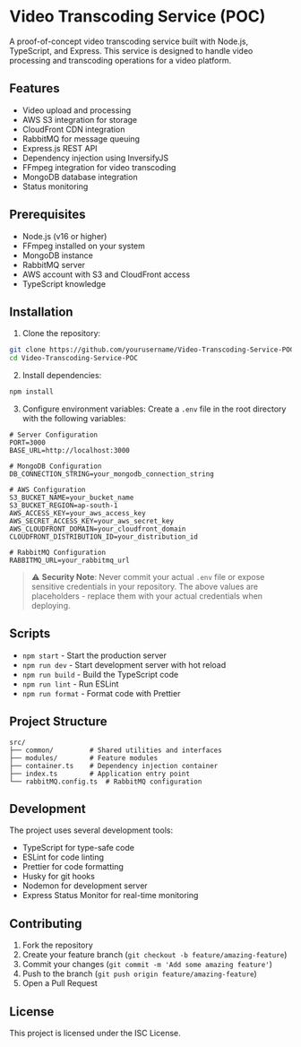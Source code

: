 # Video Transcoding Service (POC)

A proof-of-concept video transcoding service built with Node.js, TypeScript, and Express. This service is designed to handle video processing and transcoding operations for a video platform.

## Features

- Video upload and processing
- AWS S3 integration for storage
- CloudFront CDN integration
- RabbitMQ for message queuing
- Express.js REST API
- Dependency injection using InversifyJS
- FFmpeg integration for video transcoding
- MongoDB database integration
- Status monitoring

## Prerequisites

- Node.js (v16 or higher)
- FFmpeg installed on your system
- MongoDB instance
- RabbitMQ server
- AWS account with S3 and CloudFront access
- TypeScript knowledge

## Installation

1. Clone the repository:
```bash
git clone https://github.com/yourusername/Video-Transcoding-Service-POC.git
cd Video-Transcoding-Service-POC
```

2. Install dependencies:
```bash
npm install
```

3. Configure environment variables:
Create a `.env` file in the root directory with the following variables:
```env
# Server Configuration
PORT=3000
BASE_URL=http://localhost:3000

# MongoDB Configuration
DB_CONNECTION_STRING=your_mongodb_connection_string

# AWS Configuration
S3_BUCKET_NAME=your_bucket_name
S3_BUCKET_REGION=ap-south-1
AWS_ACCESS_KEY=your_aws_access_key
AWS_SECRET_ACCESS_KEY=your_aws_secret_key
AWS_CLOUDFRONT_DOMAIN=your_cloudfront_domain
CLOUDFRONT_DISTRIBUTION_ID=your_distribution_id

# RabbitMQ Configuration
RABBITMQ_URL=your_rabbitmq_url
```

> ⚠️ **Security Note**: Never commit your actual `.env` file or expose sensitive credentials in your repository. The above values are placeholders - replace them with your actual credentials when deploying.

## Scripts

- `npm start` - Start the production server
- `npm run dev` - Start development server with hot reload
- `npm run build` - Build the TypeScript code
- `npm run lint` - Run ESLint
- `npm run format` - Format code with Prettier

## Project Structure

```
src/
├── common/         # Shared utilities and interfaces
├── modules/        # Feature modules
├── container.ts    # Dependency injection container
├── index.ts        # Application entry point
└── rabbitMQ.config.ts  # RabbitMQ configuration

```

## Development

The project uses several development tools:
- TypeScript for type-safe code
- ESLint for code linting
- Prettier for code formatting
- Husky for git hooks
- Nodemon for development server
- Express Status Monitor for real-time monitoring

## Contributing

1. Fork the repository
2. Create your feature branch (`git checkout -b feature/amazing-feature`)
3. Commit your changes (`git commit -m 'Add some amazing feature'`)
4. Push to the branch (`git push origin feature/amazing-feature`)
5. Open a Pull Request

## License

This project is licensed under the ISC License.